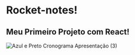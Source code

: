 # Rocket-notes!
## Meu Primeiro Projeto com React! 

![Azul e Preto Cronograma Apresentação (3)](https://user-images.githubusercontent.com/107922389/195911132-bc692102-249d-4a20-8c8c-510b03eac979.gif)
